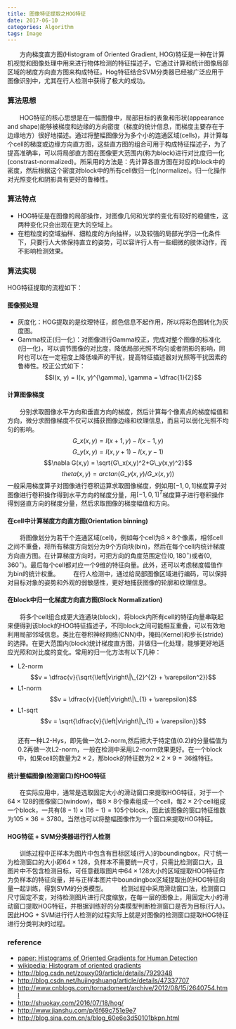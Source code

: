```yaml
---
title: 图像特征提取之HOG特征
date: 2017-06-10
categories: Algorithm
tags: Image
---
```


&emsp;&emsp;方向梯度直方图(Histogram of Oriented Gradient, HOG)特征是一种在计算机视觉和图像处理中用来进行物体检测的特征描述子。它通过计算和统计图像局部区域的梯度方向直方图来构成特征。Hog特征结合SVM分类器已经被广泛应用于图像识别中，尤其在行人检测中获得了极大的成功。
<!-- more -->

### 算法思想
&emsp;&emsp;HOG特征的核心思想是在一幅图像中，局部目标的表象和形状(appearance and shape)能够被梯度和边缘的方向密度（梯度的统计信息，而梯度主要存在于边缘地方）很好地描述。通过将整幅图像分为多个小的连通区域(cells)，并计算每个cell的梯度或边缘方向直方图，这些直方图的组合可用于构成特征描述子，为了提高准确率，可以将局部直方图在图像更大范围内(称为block)进行对比度归一化(constrast-normalized)。所采用的方法是：先计算各直方图在对应的block中的密度，然后根据这个密度对block中的所有cell做归一化(normalize)。归一化操作对光照变化和阴影具有更好的鲁棒性。

### 算法特点
- HOG特征是在图像的局部操作，对图像几何和光学的变化有较好的稳健性，这两种变化只会出现在更大的空域上。
- 在粗粒度的空域抽样、细粒度的方向抽样，以及较强的局部光学归一化条件下，只要行人大体保持直立的姿势，可以容许行人有一些细微的肢体动作，而不影响检测效果。

### 算法实现
HOG特征提取的流程如下：  
#### 图像预处理  
- 灰度化：HOG提取的是纹理特征，颜色信息不起作用，所以将彩色图转化为灰度图。
- Gamma校正(归一化)：对图像进行Gamma校正，完成对整个图像的标准化(归一化)，可以调节图像的对比度，降低局部光照不均匀或者阴影的影响，同时也可以在一定程度上降低噪声的干扰，提高特征描述器对光照等干扰因素的鲁棒性。校正公式如下：
 $$I(x, y) = I(x, y)^{\gamma}, \gamma = \dfrac{1}{2}$$

#### 计算图像梯度
&emsp;&emsp;分别求取图像水平方向和垂直方向的梯度，然后计算每个像素点的梯度幅值和方向，微分求图像梯度不仅可以捕获图像边缘和纹理信息，而且可以弱化光照不均匀的影响。
$$G\_x(x,y) = I(x+1,y) - I(x-1,y)$$
$$G\_y(x,y) = I(x,y+1) - I(x,y-1)$$
$$\nabla G(x,y) = \sqrt{G\_x(x,y)^2+G\_y(x,y)^2}$$
$$theta(x,y) = arctan(G\_y(x,y) / G\_x(x,y))$$
一般采用梯度算子对图像进行卷积运算求取图像梯度，例如用$[-1,0,1]$梯度算子对图像进行卷积操作得到水平方向的梯度分量，用$[-1,0,1]^T$梯度算子进行卷积操作得到竖直方向的梯度分量，然后求取图像的梯度幅值和方向。

#### 在cell中计算梯度方向直方图(Orientation binning)
&emsp;&emsp;将图像划分为若干个连通区域(cell)，例如每个cell为$8\times 8$个像素，相邻cell之间不重叠，将所有梯度方向划分为9个方向块(bin)，然后在每个cell内统计梯度方向直方图。在计算梯度方向时，可把方向的角度范围定位$(0, 180^{\circ})$或者$(0, 360^{\circ})$。最后每个cell都对应一个9维的特征向量。此外，还可以考虑梯度幅值作为bin的统计权重。
&emsp;&emsp;在行人检测中，通过给局部图像区域进行编码，可以保持对目标对象的姿势和外观的弱敏感性，更好地捕获图像的轮廓和纹理信息。

#### 在block中归一化梯度方向直方图(Block Normalization)
&emsp;&emsp;将多个cell组合成更大连通块(block)，将block内所有cell的特征向量串联起来便得到该block的HOG特征描述子，不同block之间可能相互重叠，可以有效地利用局部邻域信息。类比在卷积神经网络(CNN)中，掩码(Kernel)和步长(stride)的选择。在更大范围内(block)统计梯度直方图，并做归一化处理，能够更好地适应光照和对比度的变化。常用的归一化方法有以下几种：
- L2-norm
$$v = \dfrac{v}{\sqrt{\left|v\right\|\_{2}^{2} + \varepsilon^2}}$$
- L1-norm
$$v = \dfrac{v}{\left|v\right\|\_{1} + \varepsilon}$$
- L1-sqrt
$$v = \sqrt{\dfrac{v}{\left|v\right\|\_{1} + \varepsilon}}$$    
还有一种L2-Hys，即先做一次L2-norm,然后把大于特定值(0.2)的分量幅值为0.2再做一次L2-norm，一般在检测中采用L2-norm效果更好。在一个block中，如果cell的数量为$2\times 2$，那block的特征数为$2\times 2 \times 9 = 36$维特征。

#### 统计整幅图像(检测窗口)的HOG特征
&emsp;&emsp;在实际应用中，通常是选取固定大小的滑动窗口来提取HOG特征，对于一个$64\times 128$的图像窗口(window)，每$8\times 8$个像素组成一个cell，每$2\times 2$个cell组成一个block，一共有$(8-1)\times (16-1) = 105$个block，因此该图像的窗口特征维数为$105\times 36 = 3780$。当然也可以将整幅图像作为一个窗口来提取HOG特征。

#### HOG特征 + SVM分类器进行行人检测
&emsp;&emsp;训练过程中正样本为图片中包含有目标区域(行人)的boundingbox，尺寸统一为检测窗口的大小即$64\times 128$，负样本不需要统一尺寸，只需比检测窗口大，且图片中不包含检测目标，可任意截取图片中$64\times 128$大小的区域提取HOG特征作为负样本的特征向量，并与正样本图片中boundingbox区域提取出的HOG特征向量一起训练，得到SVM的分类模型。
&emsp;&emsp;检测过程中采用滑动窗口法，检测窗口尺寸固定不变，对待检测图片进行尺度缩放，在每一层的图像上，用固定大小的滑动窗口提取HOG特征，并根据训练好的分类模型判断检测窗口是否为目标(行人)。因此HOG + SVM进行行人检测的过程实际上就是对图像的检测窗口提取HOG特征进行分类判决的过程。  

### reference
- [paper: Histograms of Oriented Gradients for Human Detection](http://lear.inrialpes.fr/people/triggs/pubs/Dalal-cvpr05.pdf)
- [wikipedia: Histogram of oriented gradients](https://en.wikipedia.org/wiki/Histogram_of_oriented_gradients)
- http://blog.csdn.net/zouxy09/article/details/7929348
- http://blog.csdn.net/hujingshuang/article/details/47337707
- http://www.cnblogs.com/tornadomeet/archive/2012/08/15/2640754.html
- http://shuokay.com/2016/07/18/hog/
- http://www.jianshu.com/p/6f69c751e9e7
- http://blog.sina.com.cn/s/blog_60e6e3d50101bkpn.html





